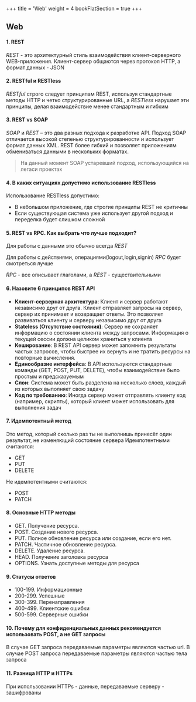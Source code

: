 +++
title = 'Web'
weight = 4
bookFlatSection = true
+++

## Web

#### 1. REST
*REST* - это архитектурный стиль взаимодействия клиент-серверного WEB-приложения. Клиент-сервер общаются через протокол HTTP, а формат данных - JSON

#### 2. RESTful и RESTless
*RESTful* строго следует принципам REST, используя стандартные методы HTTP и четко структурированные URL, а *RESTless* нарушает эти принципы, делая взаимодействие менее стандартным и гибким

#### 3. REST vs SOAP
*SOAP* и *REST* – это два разных подхода к разработке API. Подход SOAP отличается высокой степенью структурированности и использует формат данных XML. REST более гибкий и позволяет приложениям обмениваться данными в нескольких форматах.

> На данный момент SOAP устаревший подход, использующийся на легаси проектах

#### 4. В каких ситуациях допустимо использование RESTless
Использование RESTless допустимо:
- В небольшом приложение, где строгие принципы REST не критичны
- Если существующая система уже использует другой подход и переделка будет слишком сложной

#### 5. REST vs RPC. Как выбрать что лучше подходит?
Для работы с данными это обычно всегда *REST*

Для работы с действиями, операциями(logout,login,signin) *RPC* будет смотреться лучше

*RPC* - все описывает глаголами, а *REST* - существительными

#### 6. Назовите 6 принципов REST API
- **Клиент-серверная архитектура**: Клиент и сервер работают независимо друг от друга. Клиент отправляет запросы на сервер, сервер их принимает и возвращает ответы. Это позволяет развиваться клиенту и серверу независимо друг от друга
- **Stateless (Отсутствие состояния)**: Сервер не сохраняет информацию о состоянии клиента между запросами. Информация о текущей сессии должна целиком храниться у клиента
- **Кеширование**: В REST API сервер может запомнить результаты частых запросов, чтобы быстрее их вернуть и не тратить ресурсы на повторные вычисления.
- **Единообразие интерфейса**: В API используются стандартные команды (GET, POST, PUT, DELETE), чтобы взаимодействие было простым и предсказуемым
- **Слои**: Система может быть разделена на несколько слоев, каждый из которых выполняет свою задачу
- **Код по требованию**: Иногда сервер может отправлять клиенту код (например, скрипты), который клиент может использовать для выполнения задач

#### 7. Идемпотентный метод
Это метод, который сколько раз ты не выполнишь принесёт один результат, не изменяющий состояние сервера
Идемпотентными считаются:

- GET
- PUT
- DELETE

Не идемпотентными считаются:

- POST
- PATCH

#### 8. Основные HTTP методы
- GET. Получение ресурса.
- POST. Создание нового ресурса.
- PUT. Полное обновление ресурса или создание, если его нет.
- PATCH. Частичное обновление ресурса.
- DELETE. Удаление ресурса.
- HEAD. Получение заголовка ресурса
- OPTIONS. Узнать доступные методы для ресурса

#### 9. Статусы ответов
- 100-199. Информационные
- 200-299. Успешные
- 300-399. Перенаправления
- 400-499. Клиентские ошибки
- 500-599. Серверные ошибки

#### 10. Почему для конфиденциальных данных рекомендуется использовать POST, а не GET запросы
В случае GET запроса передаваемые параметры являются частью url. В случае POST запроса передаваемые параметры являются частью тела запроса

#### 11. Разница HTTP и HTTPs
При использовании HTTPs - данные, передаваемые серверу - зашифрованы